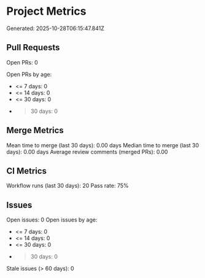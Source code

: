# Project Metrics
Generated: 2025-10-28T06:15:47.841Z

## Pull Requests
Open PRs: 0

Open PRs by age:
- <= 7 days: 0
- <= 14 days: 0
- <= 30 days: 0
- > 30 days: 0

## Merge Metrics
Mean time to merge (last 30 days): 0.00 days
Median time to merge (last 30 days): 0.00 days
Average review comments (merged PRs): 0.00

## CI Metrics
Workflow runs (last 30 days): 20
Pass rate: 75%

## Issues
Open issues: 0
Open issues by age:
- <= 7 days: 0
- <= 14 days: 0
- <= 30 days: 0
- > 30 days: 0

Stale issues (> 60 days): 0